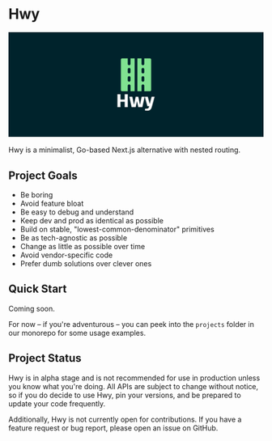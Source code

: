 # Hwy

<img src="/banner.webp" alt="Hwy logo banner">

Hwy is a minimalist, Go-based Next.js alternative with nested routing.

## Project Goals

- Be boring
- Avoid feature bloat
- Be easy to debug and understand
- Keep dev and prod as identical as possible
- Build on stable, "lowest-common-denominator" primitives
- Be as tech-agnostic as possible
- Change as little as possible over time
- Avoid vendor-specific code
- Prefer dumb solutions over clever ones

## Quick Start

Coming soon.

For now – if you're adventurous – you can peek into the `projects` folder in our monorepo for some usage examples.

## Project Status

Hwy is in alpha stage and is not recommended for use in production unless you
know what you're doing. All APIs are subject to change without notice, so if you
do decide to use Hwy, pin your versions, and be prepared to update your code
frequently.

Additionally, Hwy is not currently open for contributions. If you have a feature
request or bug report, please open an issue on GitHub.
